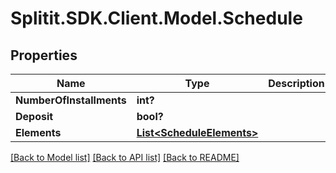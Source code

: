 # Splitit.SDK.Client.Model.Schedule
## Properties

Name | Type | Description | Notes
------------ | ------------- | ------------- | -------------
**NumberOfInstallments** | **int?** |  | 
**Deposit** | **bool?** |  | 
**Elements** | [**List&lt;ScheduleElements&gt;**](ScheduleElements.md) |  | [optional] 

[[Back to Model list]](../README.md#documentation-for-models) [[Back to API list]](../README.md#documentation-for-api-endpoints) [[Back to README]](../README.md)

